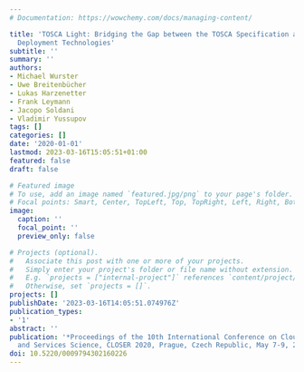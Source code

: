 ```yaml
---
# Documentation: https://wowchemy.com/docs/managing-content/

title: 'TOSCA Light: Bridging the Gap between the TOSCA Specification and Production-ready
  Deployment Technologies'
subtitle: ''
summary: ''
authors:
- Michael Wurster
- Uwe Breitenbücher
- Lukas Harzenetter
- Frank Leymann
- Jacopo Soldani
- Vladimir Yussupov
tags: []
categories: []
date: '2020-01-01'
lastmod: 2023-03-16T15:05:51+01:00
featured: false
draft: false

# Featured image
# To use, add an image named `featured.jpg/png` to your page's folder.
# Focal points: Smart, Center, TopLeft, Top, TopRight, Left, Right, BottomLeft, Bottom, BottomRight.
image:
  caption: ''
  focal_point: ''
  preview_only: false

# Projects (optional).
#   Associate this post with one or more of your projects.
#   Simply enter your project's folder or file name without extension.
#   E.g. `projects = ["internal-project"]` references `content/project/deep-learning/index.md`.
#   Otherwise, set `projects = []`.
projects: []
publishDate: '2023-03-16T14:05:51.074976Z'
publication_types:
- '1'
abstract: ''
publication: '*Proceedings of the 10th International Conference on Cloud Computing
  and Services Science, CLOSER 2020, Prague, Czech Republic, May 7-9, 2020*'
doi: 10.5220/0009794302160226
---
```


